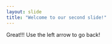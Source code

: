 ```yaml
---
layout: slide
title: "Welcome to our second slide!"
---
```

Great!!!
Use the left arrow to go back!
